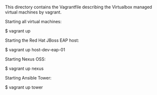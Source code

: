 This directory contains the Vagrantfile describing the Virtualbox managed virtual machines by vagrant.

Starting all virtual machines:

  $ vagrant up

Starting the Red Hat JBoss EAP host:

  $ vagrant up host-dev-eap-01

Starting Nexus OSS:

  $ vagrant up nexus

Starting Ansible Tower:

  $ vagrant up tower
